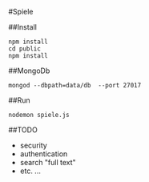 #Spiele

##Install

    npm install
    cd public
    npm install

##MongoDb

    mongod --dbpath=data/db  --port 27017

##Run

    nodemon spiele.js

##TODO

- security
- authentication
- search "full text"
- etc. ...

